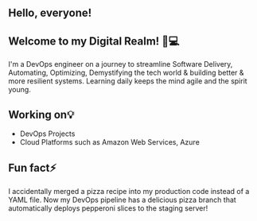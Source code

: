 ## Hello, everyone! 
## Welcome to my Digital Realm! 🚀💻


I'm a DevOps engineer on a journey to streamline Software Delivery, Automating, Optimizing, Demystifying the tech world & building better & more resilient systems. Learning daily keeps the mind agile and the spirit young.


##  Working on💡
- DevOps Projects
- Cloud Platforms such as Amazon Web Services, Azure



##  Fun fact⚡


I accidentally merged a pizza recipe into my production code instead of a YAML file. Now my DevOps pipeline has a delicious pizza branch that automatically deploys pepperoni slices to the staging server! 


<!--
**MeenalJy/MeenalJy** is a ✨ _special_ ✨ repository because its `README.md` (this file) appears on your GitHub profile.

Here are some ideas to get you started:


-->
